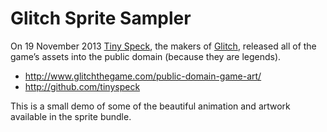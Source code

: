 # Glitch Sprite Sampler

On 19 November 2013 [Tiny Speck](http://tinyspeck.com/), the makers of [Glitch](http://www.glitchthegame.com/), released all of the game’s assets into the public domain (because they are legends).

* http://www.glitchthegame.com/public-domain-game-art/
* http://github.com/tinyspeck

This is a small demo of some of the beautiful animation and artwork available in the sprite bundle.

